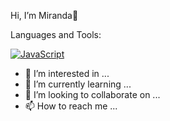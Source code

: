Hi, I’m Miranda👋

Languages and Tools:

[![JavaScript](http://3con14.biz/code/_data/js/intro/js-logo.png)](https://developer.mozilla.org/en-US/docs/Web/JavaScript)

- 👀 I’m interested in ...
- 🌱 I’m currently learning ...
- 💞️ I’m looking to collaborate on ...
- 📫 How to reach me ...

<!---
mirandaklucas/mirandaklucas is a ✨ special ✨ repository because its `README.md` (this file) appears on your GitHub profile.
You can click the Preview link to take a look at your changes.
--->
